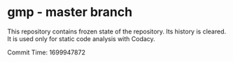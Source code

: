 # gmp - master branch

This repository contains frozen state of the repository.
Its history is cleared. It is used only for static code
analysis with Codacy.

Commit Time: 1699947872